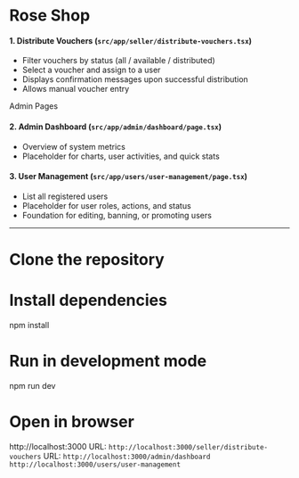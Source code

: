 # Rose Shop

#### 1. **Distribute Vouchers** (`src/app/seller/distribute-vouchers.tsx`)
- Filter vouchers by status (all / available / distributed)
- Select a voucher and assign to a user
- Displays confirmation messages upon successful distribution
- Allows manual voucher entry

Admin Pages

#### 2. **Admin Dashboard** (`src/app/admin/dashboard/page.tsx`)
- Overview of system metrics
- Placeholder for charts, user activities, and quick stats

#### 3. **User Management** (`src/app/users/user-management/page.tsx`)
- List all registered users
- Placeholder for user roles, actions, and status
- Foundation for editing, banning, or promoting users

---

# Clone the repository

# Install dependencies
npm install

# Run in development mode
npm run dev

# Open in browser
http://localhost:3000
URL: `http://localhost:3000/seller/distribute-vouchers`
URL: `http://localhost:3000/admin/dashboard`
`http://localhost:3000/users/user-management`
